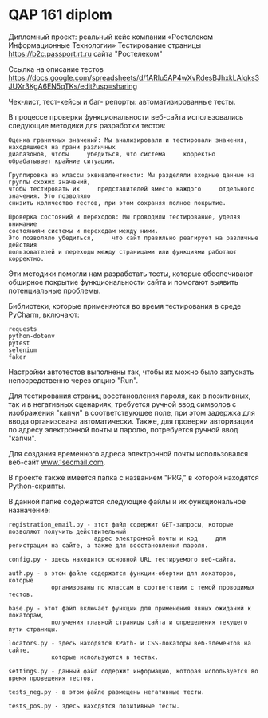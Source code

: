# QAP 161 diplom
Дипломный проект: реальный кейс компании «Ростелеком Информационные Технологии»
Тестирование страницы https://b2c.passport.rt.ru сайта "Ростелеком"


Ссылка на описание тестов
https://docs.google.com/spreadsheets/d/1ARlu5AP4wXvRdesBJhxkLAlqks3JUXr3KgA6EN5qTKs/edit?usp=sharing

Чек-лист, тест-кейсы и баг- репорты:
автоматизированные тесты.

В процессе проверки функциональности веб-сайта использовались следующие методики для разработки тестов:

    Оценка граничных значений: Мы анализировали и тестировали значения, находящиеся на грани различных 
    диапазонов, чтобы     убедиться, что система     корректно обрабатывает крайние ситуации.

    Группировка на классы эквивалентности: Мы разделяли входные данные на группы схожих значений, 
    чтобы тестировать их     представителей вместо каждого     отдельного значения. Это позволяло 
    снизить количество тестов, при этом сохраняя полное покрытие.

    Проверка состояний и переходов: Мы проводили тестирование, уделяя внимание 
    состояниям системы и переходам между ними. 
    Это позволяло убедиться,     что сайт правильно реагирует на различные действия 
    пользователей и переходы между страницами или функциями работают корректно.

Эти методики помогли нам разработать тесты, которые обеспечивают обширное покрытие 
функциональности сайта и помогают выявить потенциальные проблемы.

Библиотеки, которые применяются во время тестирования в среде PyCharm, включают:


    requests
    python-dotenv
    pytest
    selenium
    faker
    

Настройки автотестов выполнены так, чтобы их можно было запускать непосредственно через опцию "Run".


Для тестирования страниц восстановления пароля, как в позитивных, так и в негативных сценариях, требуется ручной ввод символов с изображения "капчи" в соответствующее поле, при этом задержка для ввода организована автоматически. Также, для проверки авторизации по адресу электронной почты и паролю, 
потребуется ручной ввод "капчи".

Для создания временного адреса электронной почты использовался веб-сайт www.1secmail.com.

В проекте также имеется папка с названием "PRG," в которой находятся Python-скрипты.

В данной папке содержатся следующие файлы и их функциональное назначение:

    registration_email.py - этот файл содержит GET-запросы, которые позволяют получить действительный 
                            адрес электронной почты и код     для регистрации на сайте, а также для восстановления пароля.

    config.py - здесь находится основной URL тестируемого веб-сайта.

    auth.py - в этом файле содержатся функции-обертки для локаторов, которые 
                организованы по классам в соответствии с темой проводимых тестов.

    base.py - этот файл включает функции для применения явных ожиданий к локаторам, 
                получения главной страницы сайта и определения текущего пути страницы.

    locators.py - здесь находятся XPath- и CSS-локаторы веб-элементов на сайте, 
                которые используются в тестах.

    settings.py - данный файл содержит информацию, которая используется во время проведения тестов.

    tests_neg.py - в этом файле размещены негативные тесты.

    tests_pos.py - здесь находятся позитивные тесты.

      

    
